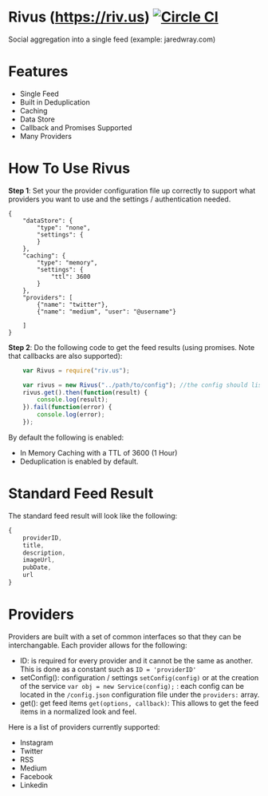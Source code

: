 # Rivus (https://riv.us) [![Circle CI](https://circleci.com/gh/jaredwray/rivus.svg?style=svg&circle-token=a205a8a619b81eb76f74b8bad198065576252fa7)](https://circleci.com/gh/jaredwray/rivus)
Social aggregation into a single feed (example: jaredwray.com)

# Features
* Single Feed
* Built in Deduplication    
* Caching
* Data Store
* Callback and Promises Supported
* Many Providers

# How To Use Rivus
**Step 1**: Set your the provider configuration file up correctly to support what providers you want to use and the settings / authentication needed.
```
{
    "dataStore": {
        "type": "none",
        "settings": {
        }
    },
    "caching": {
        "type": "memory",
        "settings": {
            "ttl": 3600
        }
    },
    "providers": [
        {"name": "twitter"},
        {"name": "medium", "user": "@username"}

    ]
}
```
**Step 2**: Do the following code to get the feed results (using promises. Note that callbacks are also supported):
```javascript
    var Rivus = require("riv.us");

    var rivus = new Rivus("../path/to/config"); //the config should list the providers and their settings
    rivus.get().then(function(result) {
        console.log(result);
    }).fail(function(error) {
        console.log(error);
    });
```

By default the following is enabled:
* In Memory Caching with a TTL of 3600 (1 Hour)
* Deduplication is enabled by default.

# Standard Feed Result
The standard feed result will look like the following:
```javascript
{
    providerID,
    title,
    description,
    imageUrl,
    pubDate,
    url
}
```

# Providers
Providers are built with a set of common interfaces so that they can be interchangable. Each provider allows for the following:
* ID: is required for every provider and it cannot be the same as another. This is done as a constant such as ```ID = 'providerID'```
* setConfig(): configuration / settings ```setConfig(config)``` or at the creation of the service ```var obj = new Service(config);``` : each config can be located in the ```/config.json``` configuration file under the ```providers:``` array.
* get(): get feed items ```get(options, callback)```: This allows to get the feed items in a normalized look and feel.

Here is a list of providers currently supported:

* Instagram
* Twitter
* RSS
* Medium
* Facebook
* Linkedin
